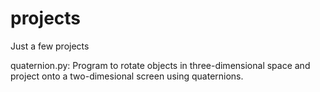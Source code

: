 # projects
Just a few projects

quaternion.py: Program to rotate objects in three-dimensional space and project onto a two-dimesional screen using quaternions.